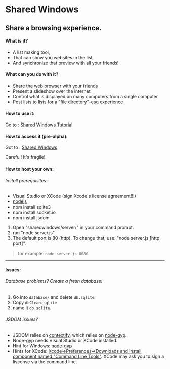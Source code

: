 Shared Windows
=============

Share a browsing experience.
----------------------------

#### What is it?

* A list making tool,
* That can show you websites in the list,
* And synchronize that preview with all your friends!

#### What can you do with it?

* Share the web browser with your friends
* Present a slideshow over the internet
* Control what is displayed on many computers from a single computer
* Post lists to lists for a "file directory"-esq experience

#### How to use it:

Go to : [Shared Windows Tutorial](https://sharedwindows.hackpad.com/How%2520to%2520Use%2520Shared%2520Windows#How-to-Use-Shared-Windows)

#### How to access it (pre-alpha):

Got to : [Shared Windows](http://www.sharedwindows.com)

Careful! It's fragile!

#### How to host your own:

###### Install prerequisites:
*  Visual Studio or XCode (sign Xcode's license agreement!!!)
*  [nodejs](http://nodejs.org/download/)
*  npm install sqlite3
*  npm install socket.io
*  npm install jsdom

<!--[  ]  npm install hackpad
    [  ]  npm install request-->

 
 
1. Open "sharedwindows/server/" in your command prompt.
2. run "node server.js"
3. The default port is 80 (http). To change that, use: "node server.js [http port]". 

> for example: `node server.js 8080`

---------------------------
#### Issues:

###### Database problems? Create a fresh database! 

1. Go into `database/` and delete `db.sqlite`. 
2. Copy `dbClean.sqlite`
3. name it `db.sqlite`.

###### JSDOM issues?
* JSDOM relies on [contextify](https://github.com/brianmcd/contextify), which relies on [node-gyp](https://github.com/TooTallNate/node-gyp).
* Node-gyp needs Visual Studio or XCode installed. 
* Hint for Windows: [node-gyp](https://github.com/TooTallNate/node-gyp/wiki/Visual-Studio-2010-Setup)
* Hints for XCode: [Xcode->Preferences->Downloads and install component named "Command Line Tools"](http://stackoverflow.com/questions/6767481/where-can-i-find-make-program-for-mac-os-x-lion). XCode may ask you to sign a liscense via the command line.
